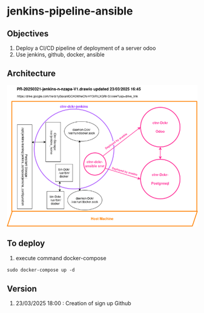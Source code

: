
# jenkins-pipeline-ansible

## Objectives

1. Deploy a CI/CD pipeline of deployment of a server odoo
2. Use jenkins, github, docker, ansible

## Architecture

![ ](img/PR-20250321-jenkins-n-nzapa-V1.drawio.png)

## To deploy

1. execute command docker-compose

```md
sudo docker-compose up -d

 ```

## Version

1. 23/03/2025 18:00 : Creation of sign up Github
